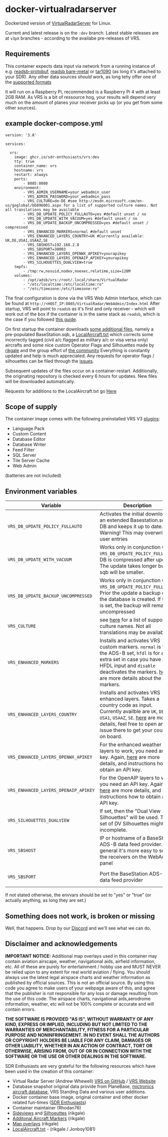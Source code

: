 # docker-virtualradarserver

Dockerized version of [VirtualRadarServer](https://www.virtualradarserver.co.uk/) for Linux.

Current and latest release is on the `:dev` branch. Latest stable releases are at `v3pX` branches - according to the availabe pre-releases of VRS.

## Requirements
This container expects data input via network from a running instance of e.g. [readsb-protobuf](https://github.com/sdr-enthusiasts/docker-readsb-protobuf), [readsb bare-metal](https://github.com/wiedehopf/readsb) or [tar1090](https://github.com/sdr-enthusiasts/docker-tar1090) (as long it's attached to your SDR). Any other data sources _should_ work, as long tehy offer one of the [supported formats](https://www.virtualradarserver.co.uk/Documentation/WebServer/ReceiversOptions.aspx)

It will run on a Raspberry Pi, recommended is a Raspberry Pi 4 with at least 2GB RAM. As VRS is a bit of ressource hog, your results will depend very much on the amount of planes your receiver picks up (or you get from some other sources).

## example docker-compose.yml

```
version: '3.8'

services:

  vrs:
    image: ghcr.io/sdr-enthusiasts/vrs:dev
    tty: true
    container_name: vrs
    hostname: vrs
    restart: always
    ports:
        - 8085:8080
    environment:
        - VRS_ADMIN_USERNAME=your_webadmin_user
        - VRS_ADMIN_PASSWORD=your_webadmin_pass
        - VRS_CULTURE=de-DE #see http://msdn.microsoft.com/en-us/goglobal/bb896001.aspx for a list of supported culture names. Not all translations may be available
        - VRS_DB_UPDATE_POLICY_FULLAUTO=yes #default unset / no
        - VRS_DB_UPDATE_WITH_VACUUM=yes #default unset / no
        - VRS_DB_UPDATE_BACKUP_UNCOMPRESSED=yes #default unset / compressed
        - VRS_ENHANCED_MARKERS=normal #default unset
        - VRS_ENHANCED_LAYERS_COUNTRY=UK #Currently available: UK,DE,USA1,USAAZ,SE
        - VRS_SBSHOST=192.168.2.8
        - VRS_SBSPORT=30003
        - VRS_ENHANCED_LAYERS_OPENWX_APIKEY=yourapikey
        - VRS_ENHANCED_LAYERS_OPENAIP_APIKEY=yourapikey
        - VRS_SILHOUETTES_DUALVIEW=true
    tmpfs:
        - /tmp:rw,nosuid,nodev,noexec,relatime,size=128M
    volumes:
        - /opt/adsb/vrs:/root/.local/share/VirtualRadar
        - "/etc/localtime:/etc/localtime:ro"
        - "/etc/timezone:/etc/timezone:ro"
```

The final configuration is done via the VRS Web Admin Interface, which can be found at `http://<HOST_IP:8085/VirtualRadar/WebAdmin/Index.html`
After startup, VRS will point to `readsb` as it's first and only receiver - which will work out of the box if the container is in the same stack as `readsb`, which is the case if you followed [this guide](https://sdr-enthusiasts.gitbook.io/ads-b/).

On first startup the container downloads [some additional files](https://github.com/rikgale/VRSOperatorFlags), namely a pre-populated BaseStation.sqb, a [LocalAircraft.txt](https://github.com/rikgale/LocalAircraft) which corrects some incorrectly tagged (civil a/c flagged as military a/c or visa versa only) aircrafts and some nice custom Operator Flags and Silhouettes made by [rikgale](https://github.com/rikgale) and the group effort of [the community](https://discord.com/channels/734090820684349521/797799467880677377)
Everything is constantly updated and help is much appreciated. Any requests for operator flags / silhouettes can be filed through the [issues](https://github.com/rikgale/VRSOperatorFlags/issues).

Subsequent updates of the files occur on a container-restart. Additionally, the originating repository is checked every 6 hours for updates. New files will be downloaded automatically.

Requests for additions to the LocalAircraft.txt go [Here](https://github.com/rikgale/LocalAircraft/issues)

## Scope of supply

The container image comes with the following preinstalled VRS V3 [plugins](https://www.virtualradarserver.co.uk/Download.aspx#panel-web-admin):

* Language Pack
* Custom Content
* Database Editor
* Database Writer
* Feed Filter
* SQL Server
* Tile Server Cache
* Web Admin

(batteries are not included)

## Environment variables

| Variable | Description | Default |
|----------|-------------|---------|
| `VRS_DB_UPDATE_POLICY_FULLAUTO` | Activates the initial download of an extended Basestation.sqb DB and keeps it up to date. Warning! This may overwrite user entries | `unset` |
| `VRS_DB_UPDATE_WITH_VACUUM` | Works only in conjunction with `VRS_DB_UPDATE_POLICY_FULLAUTO`. DB is compressed after update. The update takes longer but the sqb will be smaller.| `unset` |
| `VRS_DB_UPDATE_BACKUP_UNCOMPRESSED` | Works only in conjunction with `VRS_DB_UPDATE_POLICY_FULLAUTO`. Prior the update a backup of the database is created. If this is set, the backup will remain uncompressed | `unset` |
| `VRS_CULTURE` | see [here](http://msdn.microsoft.com/en-us/goglobal/bb896001.aspx) for a list of supported culture names. Not all translations may be available | `unset` means `en-GB` |
| `VRS_ENHANCED_MARKERS` | Installs and activates VRS custom markers. `normal` is for the ADS-B set, `hfdl` is for an extra set in case you have a HFDL input and `disable` deactivates the markers. [here](https://github.com/rikgale/VRSCustomMarkers) are more details about the markers. | `unset` |
| `VRS_ENHANCED_LAYERS_COUNTRY` | Installs and activates VRS enhanced layers. Takes a country code as input. Currently availble are `UK`, `DE`, `USA1`, `USAAZ`, `SE`. [here](https://github.com/rikgale/VRSCustomLayers) are more details, feel free to open an issue there to get your country on board. | `unset` - Unknown country codes will default to UK |
| `VRS_ENHANCED_LAYERS_OPENWX_APIKEY` | For the enhanced weather layers to work, you need an API key. Again,  [here](https://github.com/rikgale/VRSCustomLayers) are more details, and instructions how to obtain an API key. | `unset` |
| `VRS_ENHANCED_LAYERS_OPENAIP_APIKEY` | For the OpenAIP layers to work, you need an API key. Again,  [here](https://github.com/rikgale/VRSCustomLayers) are more details, and instructions how to obtain an API key. | `unset` |
| `VRS_SILHOUETTES_DUALVIEW` | If set, then the "Dual View Silhouettes" will be used. The set of DV Silhouettes might be incomplete. | `unset` |
| `VRS_SBSHOST` | IP or hostname of a BaseStation ADS-B data feed provider. In general it's more easy to set up the receivers on the WebAdmin panel | `unset` defaults to `readsb` |
| `VRS_SBSPORT` | Port the BaseStation ADS-B data feed provider | `unset` defaults to `30003` |

If not stated otherwise, the envvars should be set to "yes" or "true" (or actually anything, as long they are set.)

## Something does not work, is broken or missing

Well, that happens. Drop by our [Discord](https://discord.com/channels/734090820684349521/797799467880677377) and we'll see what we can do.

## Disclaimer and acknowledgements

**IMPORTANT NOTICE:** Additional map overlays used in this container may contain aviation airscape, weather, navigational aids, airfield information, etc. All of these are purely for entertainment / hobby use and MUST NEVER be relied upon to any extent for real world aviation / flying. You should always use the latest legal airspace charts and weather information as published by official sources. This is not an official source. By using this code you agree to make users of your webpage aware of this, and agree that the publisher is not responsible for any loss or damage resulting from the use of this code. The airspace charts, navigational aids,aerodrome information, weather, etc will not be 100% complete or accurate and will contain errors.

**THE SOFTWARE IS PROVIDED "AS IS", WITHOUT WARRANTY OF ANY KIND, EXPRESS OR IMPLIED, INCLUDING BUT NOT LIMITED TO THE WARRANTIES OF MERCHANTABILITY, FITNESS FOR A PARTICULAR PURPOSE AND NONINFRINGEMENT. IN NO EVENT SHALL THE AUTHORS OR COPYRIGHT HOLDERS BE LIABLE FOR ANY CLAIM, DAMAGES OR OTHER LIABILITY, WHETHER IN AN ACTION OF CONTRACT, TORT OR OTHERWISE, ARISING FROM, OUT OF OR IN CONNECTION WITH THE SOFTWARE OR THE USE OR OTHER DEALINGS IN THE SOFTWARE.**

SDR Enthusiasts are very grateful for the following resources which have been used in the creation of this container:

* Virtual Radar Server (Andrew Whewell) [VRS on GitHub](https://github.com/vradarserver/vrs) / [VRS Website](http://www.virtualradarserver.co.uk/)
* Database snapshot original data provide from PlaneBase, [mictronics aircraft database](https://www.mictronics.de/aircraft-database/export.php), VRS Standing Data and various user additions.
* Docker container base image, original container and other docker related fun-times ([SDR Enthusiasts](https://github.com/sdr-enthusiasts))
* Container maintainer (Rhodan76)
* [Sideviews](https://github.com/rikgale/VRSOperatorFlags) and [Silhoeuttes](https://github.com/rikgale/VRSOperatorFlags) (rikgale)
* [Additonal Aircraft Markers](https://github.com/rikgale/VRSCustomMarkers) (rikgale)
* [Map overlays](https://github.com/rikgale/VRSCustomLayers) (rikgale)
* [LocalAircraft.txt](https://github.com/rikgale/LocalAircraft) - (rikgale / Jonboy1081)
